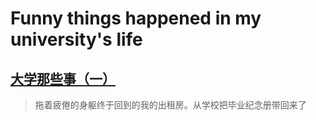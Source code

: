 # Funny things happened in my university's life

## [大学那些事（一）](chapter_one/index.md)

> 拖着疲倦的身躯终于回到的我的出租房。从学校把毕业纪念册带回来了
